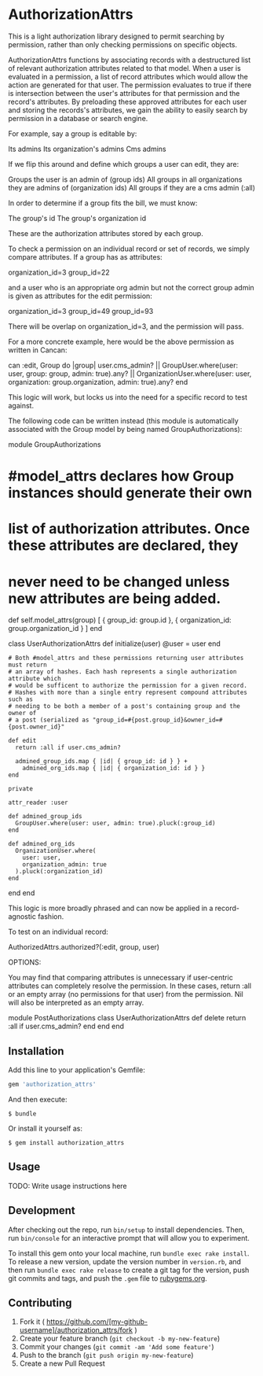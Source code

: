 # AuthorizationAttrs

This is a light authorization library designed to permit searching by
permission, rather than only checking permissions on specific objects.

AuthorizationAttrs functions by associating records with a destructured list of
relevant authorization attributes related to that model. When a
user is evaluated in a permission, a list of record attributes which
would allow the action are generated for that user. The permission
evaluates to true if there is intersection between the user's attributes for that
permission and the record's attributes. By preloading these approved
attributes for each user and storing the records's attributes, we gain
the ability to easily search by permission in a database or search engine.

For example, say a group is editable by:

  Its admins
  Its organization's admins
  Cms admins

If we flip this around and define which groups a user can edit, they are:

  Groups the user is an admin of (group ids)
  All groups in all organizations they are admins of (organization ids)
  All groups if they are a cms admin (:all)

In order to determine if a group fits the bill, we must know:

  The group's id
  The group's organization id

These are the authorization attributes stored by each group.

To check a permission on an individual record or set of records, we simply compare
attributes. If a group has as attributes:

  organization_id=3
  group_id=22

and a user who is an appropriate org admin but not the correct group admin is given as
attributes for the edit permission:

  organization_id=3
  group_id=49
  group_id=93

There will be overlap on organization_id=3, and the permission will pass.

For a more concrete example, here would be the above permission as written in Cancan:

can :edit, Group do |group|
  user.cms_admin? ||
    GroupUser.where(user: user, group: group, admin: true).any? ||
    OrganizationUser.where(user: user, organization: group.organization, admin: true).any?
end

This logic will work, but locks us into the need for a specific record to test against.

The following code can be written instead (this module is automatically associated
with the Group model by being named GroupAuthorizations):

module GroupAuthorizations
  # #model_attrs declares how Group instances should generate their own
  # list of authorization attributes. Once these attributes are declared, they
  # never need to be changed unless new attributes are being added.

  def self.model_attrs(group)
    [
      { group_id: group.id },
      { organization_id: group.organization_id }
    ]
  end

  class UserAuthorizationAttrs
    def initialize(user)
      @user = user
    end

    # Both #model_attrs and these permissions returning user attributes must return
    # an array of hashes. Each hash represents a single authorization attribute which
    # would be sufficent to authorize the permission for a given record.
    # Hashes with more than a single entry represent compound attributes such as
    # needing to be both a member of a post's containing group and the owner of
    # a post (serialized as "group_id=#{post.group_id}&owner_id=#{post.owner_id}"

    def edit
      return :all if user.cms_admin?

      admined_group_ids.map { |id| { group_id: id } } +
        admined_org_ids.map { |id| { organization_id: id } }
    end

    private

    attr_reader :user

    def admined_group_ids
      GroupUser.where(user: user, admin: true).pluck(:group_id)
    end

    def admined_org_ids
      OrganizationUser.where(
        user: user,
        organization_admin: true
      ).pluck(:organization_id)
    end
  end
end

This logic is more broadly phrased and can now be applied in a record-agnostic
fashion.

To test on an individual record:

AuthorizedAttrs.authorized?(:edit, group, user)

OPTIONS:

You may find that comparing attributes is unnecessary if user-centric attributes
can completely resolve the permission. In these cases, return :all or an empty
array (no permissions for that user) from the permission. Nil will also be
interpreted as an empty array.

module PostAuthorizations
  class UserAuthorizationAttrs
    def delete
      return :all if user.cms_admin?
    end
  end
end


## Installation

Add this line to your application's Gemfile:

```ruby
gem 'authorization_attrs'
```

And then execute:

    $ bundle

Or install it yourself as:

    $ gem install authorization_attrs

## Usage

TODO: Write usage instructions here

## Development

After checking out the repo, run `bin/setup` to install dependencies. Then, run `bin/console` for an interactive prompt that will allow you to experiment.

To install this gem onto your local machine, run `bundle exec rake install`. To release a new version, update the version number in `version.rb`, and then run `bundle exec rake release` to create a git tag for the version, push git commits and tags, and push the `.gem` file to [rubygems.org](https://rubygems.org).

## Contributing

1. Fork it ( https://github.com/[my-github-username]/authorization_attrs/fork )
2. Create your feature branch (`git checkout -b my-new-feature`)
3. Commit your changes (`git commit -am 'Add some feature'`)
4. Push to the branch (`git push origin my-new-feature`)
5. Create a new Pull Request
